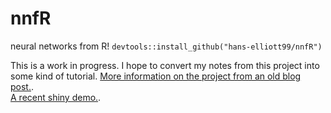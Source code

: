# nnfR
neural networks from R! 
`devtools::install_github("hans-elliott99/nnfR")`

This is a work in progress. I hope to convert my notes from this project into some kind of tutorial. 
[More information on the project from an old blog post.](https://hans-elliott99.github.io/nnfs-r/blogpost-1/nnfs-blogpost.html).  
[A recent shiny demo.](https://etatxd-hans0elliott.shinyapps.io/shiny/).  
